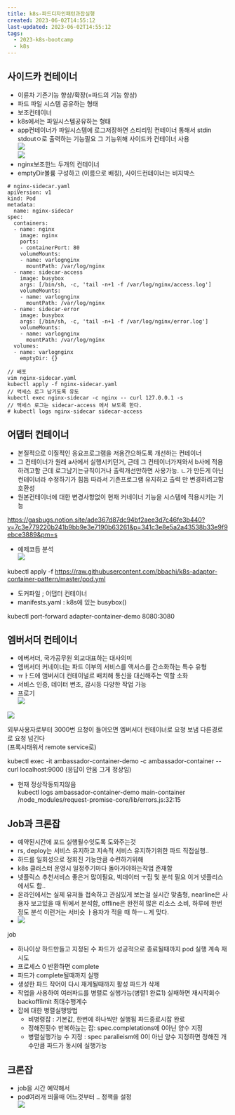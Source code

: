 ```yaml
---
title: k8s-파드디자인패턴과잡실행
created: 2023-06-02T14:55:12
last-updated: 2023-06-02T14:55:12
tags:
  - 2023-k8s-bootcamp
  - k8s
---
```



## 사이드카 컨테이너

- 이륜차 기존기능 향상/확장(=파드의 기능 향상)
- 파드 파일 시스템 공유하는 형태
- 보조컨테이너
- k8s에서는 파일시스템공유하는 형태
- app컨테이너가 파일시스템에 로그저장하면 스티리밍 컨테이너 통해서 stdin stdoutㅇ로 출력하는 기능필요 그 기능위해 사이드카 컨테이너 사용  
![](https://i.imgur.com/ILaiSVF.png)  
![](https://i.imgur.com/rt7VW3q.png)
- nginx보조한느 두개의 컨테이너
- emptyDir볼륨 구성하고 (이름으로 배칭), 사이드컨테이너는 비지박스

```
# nginx-sidecar.yaml
apiVersion: v1
kind: Pod
metadata:
  name: nginx-sidecar
spec:
  containers:
  - name: nginx
    image: nginx
    ports:
    - containerPort: 80
    volumeMounts:
    - name: varlognginx
      mountPath: /var/log/nginx
  - name: sidecar-access
    image: busybox
    args: [/bin/sh, -c, 'tail -n+1 -f /var/log/nginx/access.log']
    volumeMounts:
    - name: varlognginx
      mountPath: /var/log/nginx
  - name: sidecar-error
    image: busybox
    args: [/bin/sh, -c, 'tail -n+1 -f /var/log/nginx/error.log']
    volumeMounts:
    - name: varlognginx
      mountPath: /var/log/nginx
  volumes:
  - name: varlognginx
    emptyDir: {}
```



```
// 배포 
vim nginx-sidecar.yaml
kubectl apply -f nginx-sidecar.yaml
// 액세스 로그 남기도록 유도 
kubectl exec nginx-sidecar -c nginx -- curl 127.0.0.1 -s
// 액세스 로그는 sidecar-access 에서 보도록 한다.
# kubectl logs nginx-sidecar sidecar-access
```


## 어댑터 컨테이너

- 본질적으로 이질적인 응요프로그램을 저용간으하도록 개선하는 컨테이너
- 그 컨테이너가 원래 a사에서 실행시키던거, 근데 그 컨테이너가져와서 b사에 적용하려고함 근데 로그남기는규칙이거나 출력개선만하면 사용가능. ㄴ가 만든게 아닌 컨테이너라 수정하기가 힘듬 따라서 기존프로그램 유지하고 출력 만 변경하려고함 호환성
- 원본컨테이너에 대한 변경사항없이 현재 커네이너 기능을 시스템에 적용시키는 기능

https://gasbugs.notion.site/ade367d87dc94bf2aee3d7c46fe3b440?v=7c3e779220b241b9bb9e3e7190b63261&p=341c3e8e5a2a43538b33e9f9ebce3889&pm=s

- 예제코듭 분석  
![](https://i.imgur.com/zhE3At1.png)

kubectl apply -f https://raw.githubusercontent.com/bbachi/k8s-adaptor-container-pattern/master/pod.yml


- 도커파일 ; 어댑터 컨테이너
- manifests.yaml : k8s에 있는 busybox()

kubectl port-forward adapter-container-demo 8080:3080


## 엠버서더 컨테이너

- 에버서더, 국가공무원 외교대표하는 대사의미
- 엠버서더 커네이너는 파드 이부의 서비스를 액서스를 간소화하는 특수 유형
- ㅠㅏ드에 앰버서더 컨테이널르 배치해 통신을 대신해주는 역할 소화
- 서비스 인증, 데이터 변조, 감시등 다양한 작업 가능
- 프로기  
![](https://i.imgur.com/59LiSph.png)


![](https://i.imgur.com/y3QUGkw.png)

외부사용자로부터 3000번 요청이 들어오면 엠버서더 컨테이너로 요청 보냄 다른경로로 요청 넘긴다  
(프록시태워서 remote service로)

kubectl exec -it ambassador-container-demo -c ambassador-container -- curl localhost:9000 (응답이 안옴 그게 정상임)
- 현재 정상작동되지않음  
kubectl logs ambassador-container-demo main-container  
/node_modules/request-promise-core/lib/errors.js:32:15


## Job과 크론잡

- 예약된시간에 포드 실행될수잇도록 도와주는것
- rs, deploy는 서비스 유지하고 지속적 서비스 유지하기위한 파드 직접실행..
- 하드를 일회성으로 정회진 기능만큼 수련하기위해
- k8s 클러스터 운영시 일정주기마다 돌아가야하는작업 존재함
- 넷플릭스 추천서비스 좋은거 많이필요, 빅데이터 ㅜ집 및 분석 필요 이거 넷플리스에서도 함..
- 온라인에서는 실제 유저들 접속하고 관심있게 보는걸 실시간 맞춤형, nearline은 사용자 보고있을 때 뒤에서 분석함, offline은 완전히 많은 리소스 소비, 하루에 한번 정도 분석 이런거는 서비슷 ㅏ용자가 적을 때 하ㅡㄴ게 맞다.
- ![](https://i.imgur.com/vfF40X9.png)

job 
- 하나이상 하드만들고 지정된 수 파드가 성공적으로 종료될때까지 pod 실행 계속 재시도
- 프로세스 0 반환하면 complete 
- 파드가 complete될때까지 실행
- 생성한 파드 작어이 다시 재게될때까지 활성 파드가 삭제
- 작업을 사용하여 여러파드를 병렬로 실행가능(병렬1 완료1) 실패하면 재시작회수 backofflimit 최대수행계수
- 잡에 대한 병렬실행방법
	- 비병령잡 : 기본값, 한번에 하나씩만 실행됨 파드종료시잡 완료
	- 정해진횟수 반복하늕는 잡: spec.completations에 0아닌 양수 지정
	- 병렬실행가능 수 지정 : spec paralleism에 0이 아닌 양수 지정하면 정해진 개수만큼 파드가 동시에 실행가능

## 크론잡

- job을 시간 예약해서 
- pod여러개 띄울때 어느것부터 .. 정책을 설정  
![](https://i.imgur.com/p5K16yb.png)